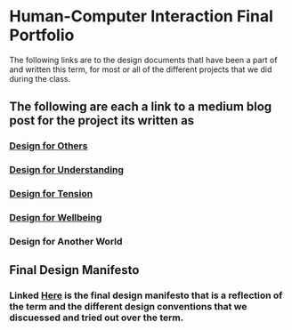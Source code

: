 # Human-Computer Interaction Final Portfolio

The following links are to the design documents thatI have been a part of and written this term, for most or all of the different projects that we did during the class.

## The following are each a link to a medium blog post for the project its written as
### [Design for Others](https://medium.com/@simonredding_21579/design-for-others-a-demographic-specific-redesign-of-technocopia-org-b86b042553e6)
### [Design for Understanding](https://medium.com/@grantferguson17/design-for-understanding-design-document-55627f75bb76)
### [Design for Tension](https://medium.com/@grantferguson17/design-for-tension-af1470cd233c)
### [Design for Wellbeing](https://medium.com/@grantferguson17/design-for-well-being-610a8be3f199)
### Design for Another World


## Final Design Manifesto
### Linked [Here]() is the final design manifesto that is a reflection of the term and the different design conventions that we discuessed and tried out over the term.


